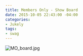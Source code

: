 ```yaml
---
title: Members Only - Show Board
date: 2015-10-05 22:43:00 -04:00
categories:
- Jukely
tags:
- swag
---
```


![MO_board.jpg](/uploads/MO_board.jpg)